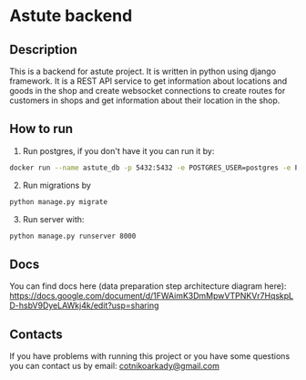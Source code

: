 # Astute backend
## Description
This is a backend for astute project. It is written in python using django framework. It is a REST API service to get 
information about locations and goods in the shop and create websocket connections to create routes for customers in shops 
and get information about their location in the shop.

## How to run

1) Run postgres, if you don't have it you can run it by:
```bash
docker run --name astute_db -p 5432:5432 -e POSTGRES_USER=postgres -e POSTGRES_PASSWORD=root -e POSTGRES_DB=astute_db -d postgres:13.3
```
2) Run migrations by
```bash
python manage.py migrate
```
3) Run server with:
```bash
python manage.py runserver 8000
```

## Docs

You can find docs here (data preparation step architecture diagram here):
https://docs.google.com/document/d/1FWAimK3DmMpwVTPNKVr7HqskpLD-hsbV9DyeLAWkj4k/edit?usp=sharing

## Contacts
If you have problems with running this project or you have some questions you can contact us by email:
cotnikoarkady@gmail.com